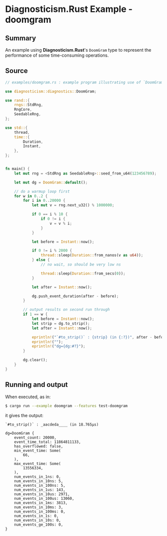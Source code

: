 # Diagnosticism.Rust Example - **doomgram**

## Summary

An example using **Diagnosticism.Rust**'s `DoomGram` type to represent the performance of some time-consuming operations.


## Source

```Rust
// examples/doomgram.rs : example program illustrating use of `DoomGram`

use diagnosticism::diagnostics::DoomGram;

use rand::{
    rngs::StdRng,
    RngCore,
    SeedableRng,
};

use std::{
    thread,
    time::{
        Duration,
        Instant,
    },
};


fn main() {
    let mut rng = <StdRng as SeedableRng>::seed_from_u64(123456789);

    let mut dg = DoomGram::default();

    // do a warmup loop first
    for w in 0..2 {
        for i in 0..20000 {
            let mut v = rng.next_u32() % 1000000;

            if 0 == i % 10 {
                if 0 != i {
                    v = v % i;
                }
            }

            let before = Instant::now();

            if 0 != i % 2000 {
                thread::sleep(Duration::from_nanos(v as u64));
            } else {
                // no wait, so should be very low ns

                thread::sleep(Duration::from_secs(0));
            }

            let after = Instant::now();

            dg.push_event_duration(after - before);
        }

        // output results on second run through
        if 1 == w {
            let before = Instant::now();
            let strip = dg.to_strip();
            let after = Instant::now();

            eprintln!("`#to_strip()` : {strip} (in {:?})", after - before);
            eprintln!("");
            eprintln!("dg={dg:#?}");
        }

        dg.clear();
    }
}
```


## Running and output

When executed, as in:

```bash
$ cargo run --example doomgram --features test-doomgram
```

it gives the output:

```
`#to_strip()` : _aacdeda____ (in 18.765µs)

dg=DoomGram {
    event_count: 20000,
    event_time_total: 11864811133,
    has_overflowed: false,
    min_event_time: Some(
        66,
    ),
    max_event_time: Some(
        13556334,
    ),
    num_events_in_1ns: 0,
    num_events_in_10ns: 5,
    num_events_in_100ns: 5,
    num_events_in_1us: 143,
    num_events_in_10us: 2971,
    num_events_in_100us: 13060,
    num_events_in_1ms: 3813,
    num_events_in_10ms: 3,
    num_events_in_100ms: 0,
    num_events_in_1s: 0,
    num_events_in_10s: 0,
    num_events_ge_100s: 0,
}
```


<!-- ########################### end of file ########################### -->

